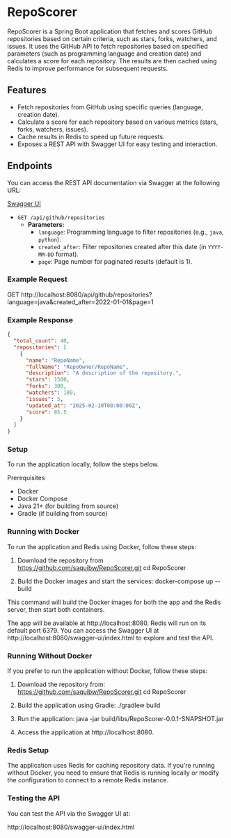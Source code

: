 # RepoScorer

RepoScorer is a Spring Boot application that fetches and scores GitHub repositories based on certain criteria, such as stars, forks, watchers, and issues. It uses the GitHub API to fetch repositories based on specified parameters (such as programming language and creation date) and calculates a score for each repository. The results are then cached using Redis to improve performance for subsequent requests.

## Features

- Fetch repositories from GitHub using specific queries (language, creation date).
- Calculate a score for each repository based on various metrics (stars, forks, watchers, issues).
- Cache results in Redis to speed up future requests.
- Exposes a REST API with Swagger UI for easy testing and interaction.

## Endpoints

You can access the REST API documentation via Swagger at the following URL:

[Swagger UI](http://localhost:8080/swagger-ui/index.html)

- `GET /api/github/repositories`
    - **Parameters:**
      - `language`: Programming language to filter repositories (e.g., `java`, `python`).
      - `created_after`: Filter repositories created after this date (in `YYYY-MM-DD` format).
      - `page`: Page number for paginated results (default is 1).
      
### Example Request

GET http://localhost:8080/api/github/repositories?language=java&created_after=2022-01-01&page=1

### Example Response

```json
{
  "total_count": 40,
  "repositories": [
    {
      "name": "RepoName",
      "fullName": "RepoOwner/RepoName",
      "description": "A description of the repository.",
      "stars": 1500,
      "forks": 300,
      "watchers": 100,
      "issues": 5,
      "updated_at": "2025-02-10T00:00:00Z",
      "score": 85.5
    }
  ]
}
```

### Setup
To run the application locally, follow the steps below.

Prerequisites
* Docker
* Docker Compose
* Java 21+ (for building from source)
* Gradle (if building from source)

### Running with Docker
To run the application and Redis using Docker, follow these steps:

1. Download the repository from
https://github.com/saquibw/RepoScorer.git
cd RepoScorer

2. Build the Docker images and start the services:
docker-compose up --build

This command will build the Docker images for both the app and the Redis server, then start both containers.

The app will be available at http://localhost:8080.
Redis will run on its default port 6379.
You can access the Swagger UI at http://localhost:8080/swagger-ui/index.html to explore and test the API.



### Running Without Docker
If you prefer to run the application without Docker, follow these steps:

1. Download the repository from:
https://github.com/saquibw/RepoScorer.git
cd RepoScorer

2. Build the application using Gradle:
./gradlew build

3. Run the application:
java -jar build/libs/RepoScorer-0.0.1-SNAPSHOT.jar

4. Access the application at http://localhost:8080.


### Redis Setup
The application uses Redis for caching repository data. If you're running without Docker, you need to ensure that Redis is running locally or modify the configuration to connect to a remote Redis instance.

### Testing the API
You can test the API via the Swagger UI at:

http://localhost:8080/swagger-ui/index.html
